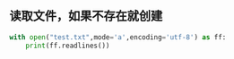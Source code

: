 ## 读取文件，如果不存在就创建

```python
with open("test.txt",mode='a',encoding='utf-8') as ff:
    print(ff.readlines())
````
